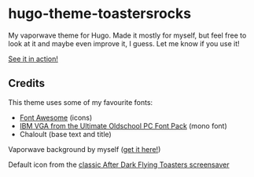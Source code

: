 # hugo-theme-toastersrocks

My vaporwave theme for Hugo. Made it mostly for myself, but feel free to look at it and maybe even improve it, I guess. Let me know if you use it!

[See it in action!](https://toasters.rocks)

## Credits

This theme uses some of my favourite fonts:

- [Font Awesome](https://fontawesome.com) (icons)
- [IBM VGA from the Ultimate Oldschool PC Font Pack](https://int10h.org/oldschool-pc-fonts/) (mono font)
- Chaloult (base text and title)

Vaporwave background by myself ([get it here!](https://www.deviantart.com/juju2143/art/juju2143-ca-v11-857180659))

Default icon from the [classic After Dark Flying Toasters screensaver](https://en.wikipedia.org/wiki/After_Dark_(software))
